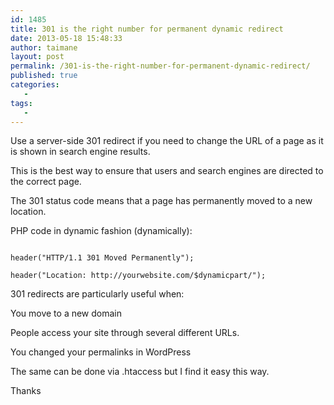 ```yaml
---
id: 1485
title: 301 is the right number for permanent dynamic redirect
date: 2013-05-18 15:48:33
author: taimane
layout: post
permalink: /301-is-the-right-number-for-permanent-dynamic-redirect/
published: true
categories:
   -
tags:
   -
---
```

Use a server-side 301 redirect if you need to change the URL of a page as it is shown in search engine results.

This is the best way to ensure that users and search engines are directed to the correct page. 

The 301 status code means that a page has permanently moved to a new location.



PHP code in dynamic fashion (dynamically):



```

header("HTTP/1.1 301 Moved Permanently");

header("Location: http://yourwebsite.com/$dynamicpart/");

```

301 redirects are particularly useful when:



You move to a new domain 

People access your site through several different URLs. 

You changed your permalinks in WordPress



The same can be done via .htaccess but I find it easy this way.



Thanks  

